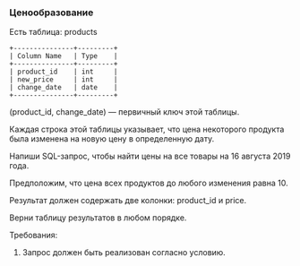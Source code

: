 
### Ценообразование

Есть таблица: products
```
+---------------+---------+
| Column Name   | Type    |
+---------------+---------+
| product_id    | int     |
| new_price     | int     |
| change_date   | date    |
+---------------+---------+
```
(product_id, change_date) — первичный ключ этой таблицы.

Каждая строка этой таблицы указывает, что цена некоторого продукта была изменена на новую цену в определенную дату.

Напиши SQL-запрос, чтобы найти цены на все товары на 16 августа 2019 года.

Предположим, что цена всех продуктов до любого изменения равна 10.

Результат должен содержать две колонки: product_id и price.

Верни таблицу результатов в любом порядке.

Требования:
1.	Запрос должен быть реализован согласно условию.


